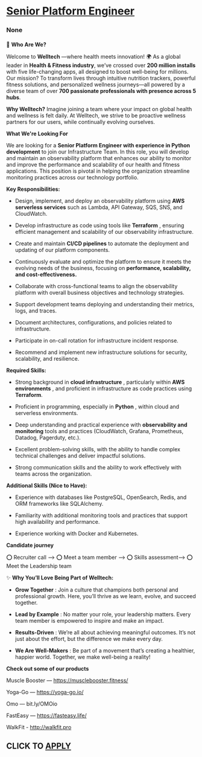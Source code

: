 # [Senior Platform Engineer](https://www.remotewlb.com/apply/senior-platform-engineer-137907)  
### None  
####  

🚀 **Who Are We?**

Welcome to **Welltech** —where health meets innovation! 🌍 As a global leader in **Health & Fitness industry**, we’ve crossed over **200 million installs** with five life-changing apps, all designed to boost well-being for millions. Our mission? To transform lives through intuitive nutrition trackers, powerful fitness solutions, and personalized wellness journeys—all powered by a diverse team of over **700 passionate professionals with presence across 5 hubs**.

 **Why Welltech?** Imagine joining a team where your impact on global health and wellness is felt daily. At Welltech, we strive to be proactive wellness partners for our users, while continually evolving ourselves.

 **What We're Looking For**

We are looking for a **Senior Platform Engineer with experience in Python development** to join our Infrastructure Team. In this role, you will develop and maintain an observability platform that enhances our ability to monitor and improve the performance and scalability of our health and fitness applications. This position is pivotal in helping the organization streamline monitoring practices across our technology portfolio.

 **Key Responsibilities:**

  * Design, implement, and deploy an observability platform using **AWS serverless services** such as Lambda, API Gateway, SQS, SNS, and CloudWatch.

  * Develop infrastructure as code using tools like **Terraform** , ensuring efficient management and scalability of our observability infrastructure.

  * Create and maintain **CI/CD pipelines** to automate the deployment and updating of our platform components.

  * Continuously evaluate and optimize the platform to ensure it meets the evolving needs of the business, focusing on **performance, scalability, and cost-effectiveness.**

  * Collaborate with cross-functional teams to align the observability platform with overall business objectives and technology strategies.

  * Support development teams deploying and understanding their metrics, logs, and traces.

  * Document architectures, configurations, and policies related to infrastructure.

  * Participate in on-call rotation for infrastructure incident response.

  * Recommend and implement new infrastructure solutions for security, scalability, and resilience.

 **Required Skills:**

  * Strong background in **cloud infrastructure** , particularly within **AWS environments** , and proficient in infrastructure as code practices using **Terraform**.

  * Proficient in programming, especially in **Python** , within cloud and serverless environments.

  * Deep understanding and practical experience with **observability and monitoring** tools and practices (CloudWatch, Grafana, Prometheus, Datadog, Pagerduty, etc.).

  * Excellent problem-solving skills, with the ability to handle complex technical challenges and deliver impactful solutions.

  * Strong communication skills and the ability to work effectively with teams across the organization.

 **Additional Skills (Nice to Have):**

  * Experience with databases like PostgreSQL, OpenSearch, Redis, and ORM frameworks like SQLAlchemy.

  * Familiarity with additional monitoring tools and practices that support high availability and performance.

  * Experience working with Docker and Kubernetes.

 **Candidate journey**

⭕️ Recruiter call --> ⭕️ Meet a team member --> ⭕️ Skills assessment--> ⭕️ Meet the Leadership team

✨ **Why You’ll Love Being Part of Welltech:**

  *  **Grow Together** : Join a culture that champions both personal and professional growth. Here, you’ll thrive as we learn, evolve, and succeed together.

  *  **Lead by Example** : No matter your role, your leadership matters. Every team member is empowered to inspire and make an impact.

  *  **Results-Driven** : We’re all about achieving meaningful outcomes. It’s not just about the effort, but the difference we make every day.

  *  **We Are Well-Makers** : Be part of a movement that’s creating a healthier, happier world. Together, we make well-being a reality!  

 **Check out some of our products**

Muscle Booster — https://musclebooster.fitness/

Yoga-Go — https://yoga-go.io/

Omo — bit.ly/OMOio

FastEasy — https://fasteasy.life/

WalkFit - http://walkfit.pro

  
## CLICK TO [APPLY](https://www.remotewlb.com/apply/senior-platform-engineer-137907)

